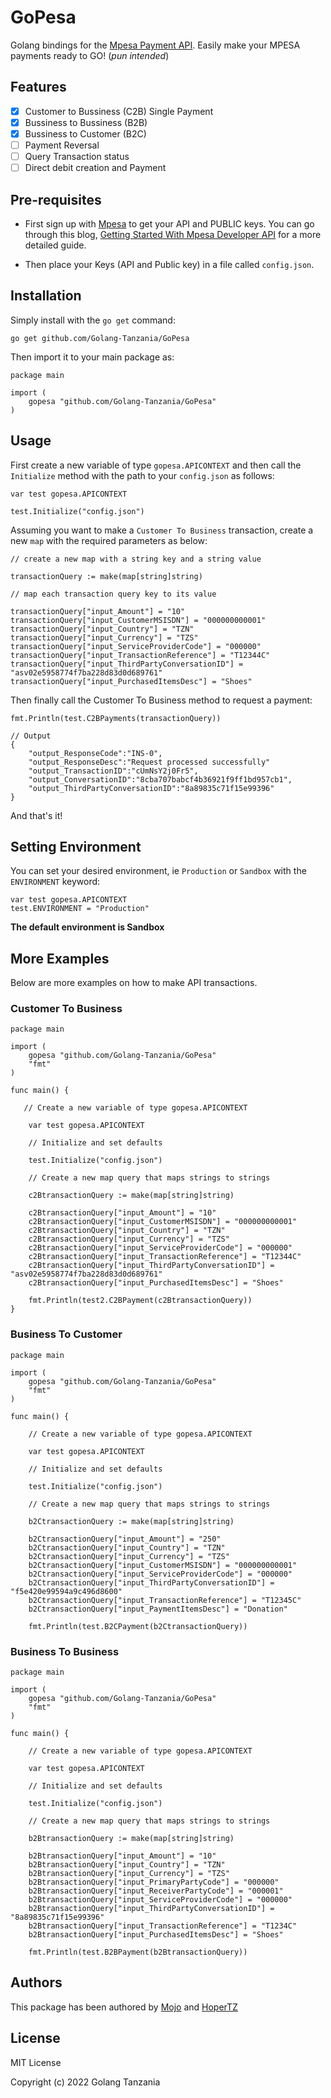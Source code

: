 # GoPesa

Golang bindings for the [Mpesa Payment API](openapiportal.m-pesa.com/). Easily make your MPESA payments ready to GO! (*pun intended*)

## Features

- [x] Customer to Bussiness (C2B) Single Payment
- [x] Bussiness to Bussiness (B2B)
- [x] Bussiness to Customer (B2C)
- [ ] Payment Reversal
- [ ] Query Transaction status
- [ ] Direct debit creation and Payment

## Pre-requisites

- First sign up with [Mpesa](https://openapiportal.m-pesa.com/sign-up) to get your API and PUBLIC keys. You can go through this blog, [Getting Started With Mpesa Developer API](https://dev.to/alphaolomi/getting-started-with-mpesa-developer-portal-46a4) for a more detailed guide.

- Then place your Keys (API and Public key) in a file called `config.json`.

## Installation

Simply install with the `go get` command:
```
go get github.com/Golang-Tanzania/GoPesa
```
Then import it to your main package as:
```
package main

import (
	gopesa "github.com/Golang-Tanzania/GoPesa"
)
```

## Usage

First create a new variable of type `gopesa.APICONTEXT` and then call the `Initialize` method with the path to your `config.json` as follows:
```
var test gopesa.APICONTEXT

test.Initialize("config.json")
```
Assuming you want to make a `Customer To Business` transaction, create a new `map` with the required parameters as below:
```
// create a new map with a string key and a string value

transactionQuery := make(map[string]string)

// map each transaction query key to its value

transactionQuery["input_Amount"] = "10"
transactionQuery["input_CustomerMSISDN"] = "000000000001"
transactionQuery["input_Country"] = "TZN"
transactionQuery["input_Currency"] = "TZS"
transactionQuery["input_ServiceProviderCode"] = "000000"
transactionQuery["input_TransactionReference"] = "T12344C"
transactionQuery["input_ThirdPartyConversationID"] = "asv02e5958774f7ba228d83d0d689761"
transactionQuery["input_PurchasedItemsDesc"] = "Shoes"
```
Then finally call the Customer To Business method to request a payment:
```
fmt.Println(test.C2BPayments(transactionQuery))

// Output
{
    "output_ResponseCode":"INS-0",
    "output_ResponseDesc":"Request processed successfully"
    "output_TransactionID":"cUmNsY2j0Fr5",
    "output_ConversationID":"8cba707babcf4b36921f9ff1bd957cb1",
    "output_ThirdPartyConversationID":"8a89835c71f15e99396"
}
```
And that's it!

## Setting Environment

You can set your desired environment, ie `Production` or `Sandbox` with the `ENVIRONMENT` keyword:
```
var test gopesa.APICONTEXT
test.ENVIRONMENT = "Production"
```
**The default environment is Sandbox**

## More Examples

Below are more examples on how to make API transactions.

### Customer To Business
```
package main

import (
	gopesa "github.com/Golang-Tanzania/GoPesa"
    "fmt"
)

func main() {

   // Create a new variable of type gopesa.APICONTEXT

    var test gopesa.APICONTEXT

    // Initialize and set defaults

    test.Initialize("config.json")

    // Create a new map query that maps strings to strings

	c2BtransactionQuery := make(map[string]string)

	c2BtransactionQuery["input_Amount"] = "10"
	c2BtransactionQuery["input_CustomerMSISDN"] = "000000000001"
	c2BtransactionQuery["input_Country"] = "TZN"
	c2BtransactionQuery["input_Currency"] = "TZS"
	c2BtransactionQuery["input_ServiceProviderCode"] = "000000"
	c2BtransactionQuery["input_TransactionReference"] = "T12344C"
	c2BtransactionQuery["input_ThirdPartyConversationID"] = "asv02e5958774f7ba228d83d0d689761"
	c2BtransactionQuery["input_PurchasedItemsDesc"] = "Shoes"

	fmt.Println(test2.C2BPayment(c2BtransactionQuery))
}

```
### Business To Customer
```
package main

import (
	gopesa "github.com/Golang-Tanzania/GoPesa"
    "fmt"
)

func main() {

    // Create a new variable of type gopesa.APICONTEXT

    var test gopesa.APICONTEXT

    // Initialize and set defaults

    test.Initialize("config.json")

    // Create a new map query that maps strings to strings

    b2CtransactionQuery := make(map[string]string)

    b2CtransactionQuery["input_Amount"] = "250"
	b2CtransactionQuery["input_Country"] = "TZN"
	b2CtransactionQuery["input_Currency"] = "TZS"
	b2CtransactionQuery["input_CustomerMSISDN"] = "000000000001"
	b2CtransactionQuery["input_ServiceProviderCode"] = "000000"
	b2CtransactionQuery["input_ThirdPartyConversationID"] = "f5e420e99594a9c496d8600"
	b2CtransactionQuery["input_TransactionReference"] = "T12345C"
	b2CtransactionQuery["input_PaymentItemsDesc"] = "Donation"

    fmt.Println(test.B2CPayment(b2CtransactionQuery))

```
### Business To Business

```
package main

import (
	gopesa "github.com/Golang-Tanzania/GoPesa"
    "fmt"
)

func main() {

    // Create a new variable of type gopesa.APICONTEXT

    var test gopesa.APICONTEXT

    // Initialize and set defaults

    test.Initialize("config.json")

    // Create a new map query that maps strings to strings

	b2BtransactionQuery := make(map[string]string)

	b2BtransactionQuery["input_Amount"] = "10"
	b2BtransactionQuery["input_Country"] = "TZN"
	b2BtransactionQuery["input_Currency"] = "TZS"
	b2BtransactionQuery["input_PrimaryPartyCode"] = "000000"
	b2BtransactionQuery["input_ReceiverPartyCode"] = "000001"
	b2BtransactionQuery["input_ServiceProviderCode"] = "000000"
	b2BtransactionQuery["input_ThirdPartyConversationID"] = "8a89835c71f15e99396"
	b2BtransactionQuery["input_TransactionReference"] = "T1234C"
	b2BtransactionQuery["input_PurchasedItemsDesc"] = "Shoes"

	fmt.Println(test.B2BPayment(b2BtransactionQuery))
```

## Authors

This package has been authored by [Mojo](https://github.com/AvicennaJr) and [HoperTZ](https://github.com/Hopertz)

## License

MIT License

Copyright (c) 2022 Golang Tanzania